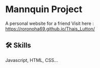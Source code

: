 
# Mannquin Project

A personal website for a friend
Visit here : https://roronoha69.github.io/Thais_Lutton/

## 🛠 Skills
Javascript, HTML, CSS...

